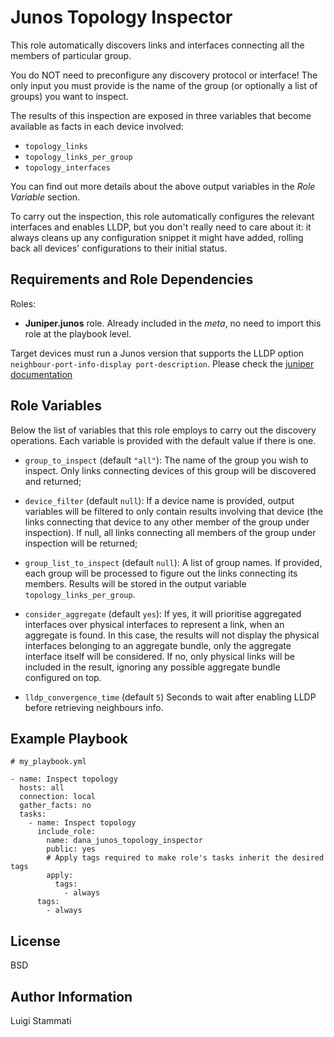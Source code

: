 Junos Topology Inspector
=========

This role automatically discovers links and interfaces connecting all the members of particular group. 

You do NOT need to preconfigure any discovery protocol or interface!
The only input you must provide is the name of the group (or optionally a list of groups) you want to inspect.


The results of this inspection are exposed in three variables that become available as facts in each device involved:

* `topology_links`
* `topology_links_per_group`
* `topology_interfaces`

You can find out more details about the above output variables in the _Role Variable_ section.

To carry out the inspection, this role automatically configures the relevant interfaces and enables LLDP, 
but you don't really need to care about it: it always cleans up any configuration snippet 
it might have added, rolling back all devices' configurations to their initial status.


Requirements and Role Dependencies
------------

Roles:

* __Juniper.junos__ role. Already included in the _meta_, 
no need to import this role at the playbook level.


Target devices must run a Junos version that supports the LLDP option 
`neighbour-port-info-display port-description`. Please check the 
[juniper documentation](https://www.juniper.net/documentation/en_US/junos/topics/reference/configuration-statement/neighbor-port-info-display-edit-lldp.html)


Role Variables
--------------

Below the list of variables that this role employs to carry out the discovery operations. Each variable is provided with the
default value if there is one.


* `group_to_inspect` (default `"all"`): The name of the group you wish to inspect. Only links connecting devices of
 this group will be discovered and returned;
* `device_filter` (default `null`): If a device name is provided, output variables will be filtered to only contain results 
involving that device (the links connecting that device to any other member of the group under inspection). If null,
all links connecting all members of the group under inspection will be returned;

* `group_list_to_inspect` (default `null`): A list of group names. If provided, each group will be processed 
to figure out the links connecting its members. Results will be stored in the output variable `topology_links_per_group`.

* `consider_aggregate` (default `yes`): If yes, it will prioritise aggregated interfaces over physical interfaces 
to represent a link, when an aggregate is found. In this case, the results will not display the physical interfaces
belonging to an aggregate bundle, only the aggregate interface itself will be considered. If no, only physical links
will be included in the result, ignoring any possible aggregate bundle configured on top.

* `lldp_convergence_time` (default `5`) Seconds to wait after enabling LLDP before retrieving neighbours info.

Example Playbook
----------------

```
# my_playbook.yml

- name: Inspect topology
  hosts: all
  connection: local
  gather_facts: no
  tasks:
    - name: Inspect topology
      include_role:
        name: dana_junos_topology_inspector
        public: yes
        # Apply tags required to make role's tasks inherit the desired tags
        apply:
          tags:
            - always
      tags:
        - always
```

License
-------

BSD

Author Information
------------------

Luigi Stammati